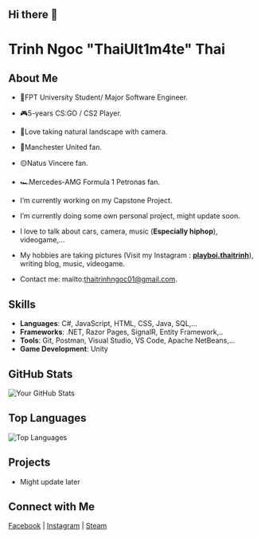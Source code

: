 ## Hi there 👋
# Trinh Ngoc "ThaiUlt1m4te" Thai 

## About Me
- 🏨FPT University Student/ Major Software Engineer.
- 🎮5-years CS:GO / CS2 Player.
- 📸Love taking natural landscape with camera.
- 👹Manchester United fan.
- 🟡Natus Vincere fan.
- 🏎Mercedes-AMG Formula 1 Petronas fan. 

-  I’m currently working on my Capstone Project.
-  I’m currently doing some own personal project, might update soon.
-  I love to talk about cars, camera, music (**Especially hiphop**), videogame,...
-  My hobbies are taking pictures (Visit my Instagram : **[playboi.thaitrinh](https://www.instagram.com/playboi.thaitrinh)**), writing blog, music, videogame.
-  Contact me: mailto:thaitrinhngoc01@gmail.com.

## Skills
- **Languages**: C#, JavaScript, HTML, CSS, Java, SQL,...
- **Frameworks**: .NET, Razor Pages, SignalR, Entity Framework,..
- **Tools**: Git, Postman, Visual Studio, VS Code, Apache NetBeans,...
- **Game Development**: Unity

## GitHub Stats
![Your GitHub Stats](https://github-readme-stats.vercel.app/api?username=ThaiUlt1m4te&show_icons=true&theme=dracula)

## Top Languages
![Top Languages](https://github-readme-stats.vercel.app/api/top-langs/?username=ThaiUlt1m4te&theme=dracula)

## Projects
- Might update later

## Connect with Me
[Facebook](https://www.facebook.com/thaiult1m4te.official) |
[Instagram](https://www.instagram.com/playboi.thaitrinh) |
[Steam](https://steamcommunity.com/id/thaiultimate)
